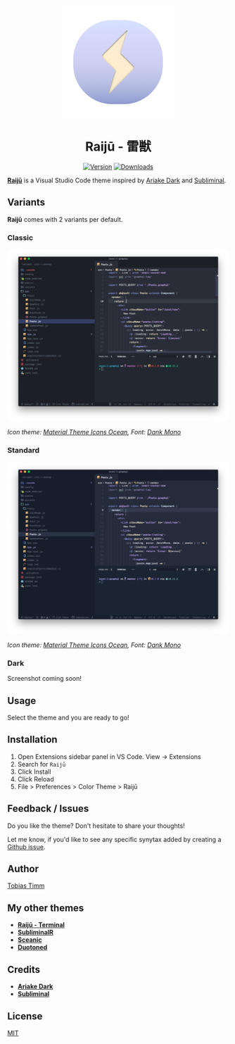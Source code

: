 <div align="center">

<img src="https://raw.githubusercontent.com/tobiastimm/raiju/master/icon.png" width="256">

# Raijū - 雷獣

[![Version](https://img.shields.io/vscode-marketplace/v/TobiasTimm.raiju.svg?style=for-the-badge)](https://marketplace.visualstudio.com/items?itemName=TobiasTimm.raiju)
[![Downloads](https://img.shields.io/vscode-marketplace/d/TobiasTimm.raiju.svg?style=for-the-badge)](https://marketplace.visualstudio.com/items?itemName=TobiasTimm.raiju)

</div>

[**Raijū**](https://tobiastimm.github.io/raiju/) is a Visual Studio Code theme inspired by [Ariake Dark](https://marketplace.visualstudio.com/items?itemName=wart.ariake-dark) and [Subliminal](https://marketplace.visualstudio.com/items?itemName=gaearon.subliminal).

## Variants

**Raijū** comes with 2 variants per default.

### Classic

![Screenshot](https://raw.githubusercontent.com/tobiastimm/raiju/master/screenshot.png)

_Icon theme: [Material Theme Icons Ocean](https://marketplace.visualstudio.com/items?itemName=Equinusocio.vsc-material-theme), Font: [Dank Mono](https://dank.sh)_

### Standard

![Screenshot Standard](https://raw.githubusercontent.com/tobiastimm/raiju/master/screenshot-next.png)

_Icon theme: [Material Theme Icons Ocean](https://marketplace.visualstudio.com/items?itemName=Equinusocio.vsc-material-theme), Font: [Dank Mono](https://dank.sh)_

### Dark

Screenshot coming soon!

## Usage

Select the theme and you are ready to go!

## Installation

1.  Open Extensions sidebar panel in VS Code. View → Extensions
1.  Search for `Raijū`
1.  Click Install
1.  Click Reload
1.  File > Preferences > Color Theme > Raijū

## Feedback / Issues

Do you like the theme? Don't hesitate to share your thoughts!

Let me know, if you'd like to see any specific synytax added by creating a [Github issue](https://github.com/tobiastimm/raiju/issues).

## Author

[Tobias Timm](https://twitter.com/TbsTimm)

## My other themes

- [**Raijū - Terminal**](https://github.com/tobiastimm/raiju-terminal/)
- [**SubliminalR**](https://github.com/tobiastimm/subliminalr/)
- [**Sceanic**](https://github.com/tobiastimm/sceanic/)
- [**Duotoned**](https://github.com/tobiastimm/duotoned/)

## Credits

- [**Ariake Dark**](https://marketplace.visualstudio.com/items?itemName=wart.ariake-dark)
- [**Subliminal**](https://marketplace.visualstudio.com/items?itemName=gaearon.subliminal)

## License

[MIT](./LICENSE)
